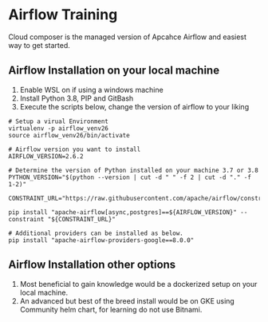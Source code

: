 # Airflow Training
Cloud composer is the managed version of Apcahce Airflow and easiest way to get started.

## Airflow Installation on your local machine

1. Enable WSL on if using a windows machine
2. Install Python 3.8, PIP and GitBash
3. Execute the scripts below, change the version of airflow to your liking

```
# Setup a virual Environment
virtualenv -p airflow_venv26
source airflow_venv26/bin/activate

# Airflow version you want to install
AIRFLOW_VERSION=2.6.2

# Determine the version of Python installed on your machine 3.7 or 3.8  
PYTHON_VERSION="$(python --version | cut -d " " -f 2 | cut -d "." -f 1-2)"

CONSTRAINT_URL="https://raw.githubusercontent.com/apache/airflow/constraints-${AIRFLOW_VERSION}/constraints-${PYTHON_VERSION}.txt"

pip install "apache-airflow[async,postgres]==${AIRFLOW_VERSION}" --constraint "${CONSTRAINT_URL}"

# Additional providers can be installed as below.
pip install "apache-airflow-providers-google==8.0.0"
```

## Airflow Installation other options 
1. Most beneficial to gain knowledge would be a dockerized setup on your local machine.
2. An advanced but best of the breed install would be on GKE using Community helm chart, for learning do not use Bitnami.
